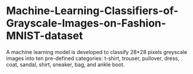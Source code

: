 # Machine-Learning-Classifiers-of-Grayscale-Images-on-Fashion-MNIST-dataset
 A machine learning model is developed to classify 28*28 pixels  greyscale images into ten pre-defined categories: t-shirt, trouser, pullover, dress, coat,  sandal, shirt, sneaker, bag, and ankle boot.
